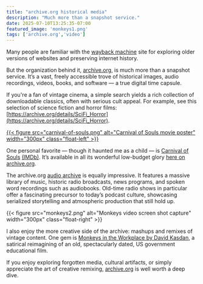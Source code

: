 ```yaml
---
title: "archive.org historical media"
description: "Much more than a snapshot service."
date: 2025-07-10T13:25:35-07:00
featured_image: 'monkeys1.png'
tags: ['archive.org','video']
---
```


Many people are familiar with the [wayback machine](https://web.archive.org/) site for exploring older versions of websites and preserving internet history.

But the organization behind it, [archive.org](https://archive.org/about/), is much more than a snapshot service. It’s a vast, freely accessible trove of historical images, audio recordings, videos, books, and software — a true digital time capsule.

If you're a fan of vintage cinema, a simple search yields a rich collection of downloadable classics, often with serious cult appeal. For example, see this selection of science fiction and horror films: [https://archive.org/details/SciFi_Horror](https://archive.org/details/SciFi_Horror).

[{{< figure src="carnival-of-souls.png" alt="Carnival of Souls movie poster" width="300px" class="float-left" >}}](https://archive.org/details/CarnivalofSouls)

One personal favorite — though it haunted me as a child — is [Carnival of Souls](https://archive.org/details/CarnivalofSouls) [(IMDb)](https://www.imdb.com/title/tt0055830/). It’s available in all its wonderful low-budget glory [here on archive.org](https://archive.org/details/CarnivalofSouls).

The archive.org [audio archive](https://archive.org/details/audio) is equally impressive. It features a massive library of music, historic radio broadcasts, news programs, and spoken word recordings such as audiobooks. Old-time radio shows in particular offer a fascinating precursor to today’s podcast culture, showcasing serialized storytelling and atmospheric production that still hold up.

{{< figure src="monkeys2.png" alt="Monkeys video screen shot capture" width="300px" class="float-right" >}}

I also enjoy the more creative side of the archive: mashups and remixes of vintage content. One gem is [Monkeys in the Workplace by David Kasdan](https://archive.org/details/MonkeysInTheWorkplace), a satirical reimagining of an old, spectacularly dated, US government educational film.

If you enjoy exploring forgotten media, cultural artifacts, or simply appreciate the art of creative remixing, [archive.org](https://archive.org) is well worth a deep dive.
